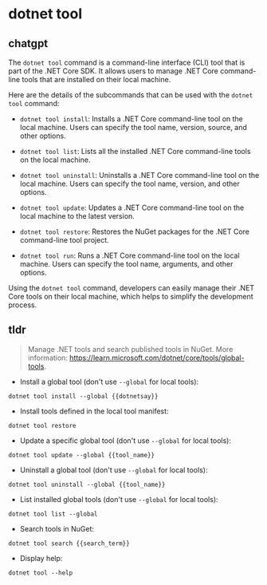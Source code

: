 # dotnet tool 
## chatgpt 
The `dotnet tool` command is a command-line interface (CLI) tool that is part of the .NET Core SDK. It allows users to manage .NET Core command-line tools that are installed on their local machine.

Here are the details of the subcommands that can be used with the `dotnet tool` command:

- `dotnet tool install`: Installs a .NET Core command-line tool on the local machine. Users can specify the tool name, version, source, and other options.

- `dotnet tool list`: Lists all the installed .NET Core command-line tools on the local machine.

- `dotnet tool uninstall`: Uninstalls a .NET Core command-line tool on the local machine. Users can specify the tool name, version, and other options.

- `dotnet tool update`: Updates a .NET Core command-line tool on the local machine to the latest version.

- `dotnet tool restore`: Restores the NuGet packages for the .NET Core command-line tool project.

- `dotnet tool run`: Runs a .NET Core command-line tool on the local machine. Users can specify the tool name, arguments, and other options.

Using the `dotnet tool` command, developers can easily manage their .NET Core tools on their local machine, which helps to simplify the development process. 

## tldr 
 
> Manage .NET tools and search published tools in NuGet.
> More information: <https://learn.microsoft.com/dotnet/core/tools/global-tools>.

- Install a global tool (don't use `--global` for local tools):

`dotnet tool install --global {{dotnetsay}}`

- Install tools defined in the local tool manifest:

`dotnet tool restore`

- Update a specific global tool (don't use `--global` for local tools):

`dotnet tool update --global {{tool_name}}`

- Uninstall a global tool (don't use `--global` for local tools):

`dotnet tool uninstall --global {{tool_name}}`

- List installed global tools (don't use `--global` for local tools):

`dotnet tool list --global`

- Search tools in NuGet:

`dotnet tool search {{search_term}}`

- Display help:

`dotnet tool --help`
